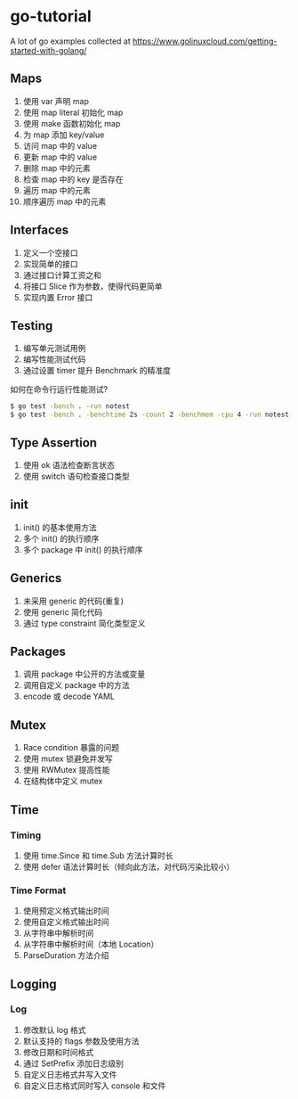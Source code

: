 # go-tutorial

A lot of go examples collected at https://www.golinuxcloud.com/getting-started-with-golang/

## Maps

1. 使用 var 声明 map
2. 使用 map literal 初始化 map
3. 使用 make 函数初始化 map
4. 为 map 添加 key/value
5. 访问 map 中的 value
6. 更新 map 中的 value
7. 删除 map 中的元素
8. 检查 map 中的 key 是否存在
9. 遍历 map 中的元素
10. 顺序遍历 map 中的元素

## Interfaces

1. 定义一个空接口
2. 实现简单的接口
3. 通过接口计算工资之和
4. 将接口 Slice 作为参数，使得代码更简单
5. 实现内置 Error 接口

## Testing

1. 编写单元测试用例
2. 编写性能测试代码
3. 通过设置 timer 提升 Benchmark 的精准度

如何在命令行运行性能测试?

```bash
$ go test -bench . -run notest
$ go test -bench . -benchtime 2s -count 2 -benchmem -cpu 4 -run notest
```

## Type Assertion

1. 使用 ok 语法检查断言状态
2. 使用 switch 语句检查接口类型

## init

1. init() 的基本使用方法
2. 多个 init() 的执行顺序
3. 多个 package 中 init() 的执行顺序

## Generics

1. 未采用 generic 的代码(重复)
2. 使用 generic 简化代码
3. 通过 type constraint 简化类型定义

## Packages

1. 调用 package 中公开的方法或变量
2. 调用自定义 package 中的方法
3. encode 或 decode YAML

## Mutex

1. Race condition 暴露的问题
2. 使用 mutex 锁避免并发写
3. 使用 RWMutex 提高性能
4. 在结构体中定义 mutex

## Time

### Timing

1. 使用 time.Since 和 time.Sub 方法计算时长
2. 使用 defer 语法计算时长（倾向此方法，对代码污染比较小）

### Time Format

1. 使用预定义格式输出时间
2. 使用自定义格式输出时间
3. 从字符串中解析时间
4. 从字符串中解析时间（本地 Location）
5. ParseDuration 方法介绍

## Logging

### Log

1. 修改默认 log 格式
2. 默认支持的 flags 参数及使用方法
3. 修改日期和时间格式
4. 通过 SetPrefix 添加日志级别
5. 自定义日志格式并写入文件
6. 自定义日志格式同时写入 console 和文件
